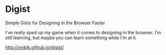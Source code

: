 # Digist
Simple Gists for Designing in the Browser Faster

I've really sped up my game when it comes to designing in the browser. I'm still learning, but maybe you can learn something while I'm at it.

http://jxnblk.github.io/digist/
